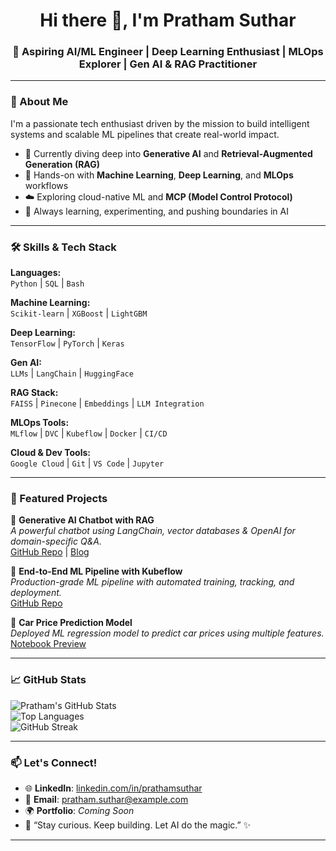 <h1 align="center">Hi there 👋, I'm Pratham Suthar</h1>
<h3 align="center">🚀 Aspiring AI/ML Engineer | Deep Learning Enthusiast | MLOps Explorer | Gen AI & RAG Practitioner</h3>

---

### 🌟 About Me

I'm a passionate tech enthusiast driven by the mission to build intelligent systems and scalable ML pipelines that create real-world impact.

- 🔬 Currently diving deep into **Generative AI** and **Retrieval-Augmented Generation (RAG)**
- 🤖 Hands-on with **Machine Learning**, **Deep Learning**, and **MLOps** workflows
- ☁️ Exploring cloud-native ML and **MCP (Model Control Protocol)**
- 🧠 Always learning, experimenting, and pushing boundaries in AI

---

### 🛠️ Skills & Tech Stack

**Languages:**  
`Python` | `SQL` | `Bash`

**Machine Learning:**  
`Scikit-learn` | `XGBoost` | `LightGBM`

**Deep Learning:**  
`TensorFlow` | `PyTorch` | `Keras`

**Gen AI:**  
`LLMs` | `LangChain` | `HuggingFace`

**RAG Stack:**  
`FAISS` | `Pinecone` | `Embeddings` | `LLM Integration`

**MLOps Tools:**  
`MLflow` | `DVC` | `Kubeflow` | `Docker` | `CI/CD`

**Cloud & Dev Tools:**  
`Google Cloud` | `Git` | `VS Code` | `Jupyter`

---

### 📂 Featured Projects

🔹 **Generative AI Chatbot with RAG**  
*A powerful chatbot using LangChain, vector databases & OpenAI for domain-specific Q&A.*  
[GitHub Repo](#) | [Blog](#)

🔹 **End-to-End ML Pipeline with Kubeflow**  
*Production-grade ML pipeline with automated training, tracking, and deployment.*  
[GitHub Repo](#)

🔹 **Car Price Prediction Model**  
*Deployed ML regression model to predict car prices using multiple features.*  
[Notebook Preview](#)

---

### 📈 GitHub Stats

<p align="left">
  <img src="https://github-readme-stats.vercel.app/api?username=prathamsuthar&show_icons=true&theme=radical" alt="Pratham's GitHub Stats" />
  <br />
  <img src="https://github-readme-stats.vercel.app/api/top-langs/?username=prathamsuthar&layout=compact&theme=radical" alt="Top Languages" />
  <br />
  <img src="https://github-readme-streak-stats.herokuapp.com/?user=prathamsuthar&theme=radical" alt="GitHub Streak" />
</p>

---

### 📫 Let's Connect!

- 🌐 **LinkedIn**: [linkedin.com/in/prathamsuthar](https://linkedin.com/in/prathamsuthar)  
- 📧 **Email**: pratham.suthar@example.com  
- 🌍 **Portfolio**: _Coming Soon_  
- 💬 “Stay curious. Keep building. Let AI do the magic.” ✨

---

